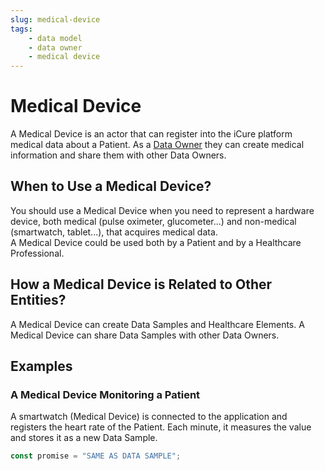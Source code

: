```yaml
---
slug: medical-device
tags:
    - data model
    - data owner
    - medical device
---
```

# Medical Device

A Medical Device is an actor that can register into the iCure platform medical data about a Patient.
As a [Data Owner](/sdks/glossary#data-owner) they can create medical information and share them with other Data Owners.

## When to Use a Medical Device?

You should use a Medical Device when you need to represent a hardware device, both medical (pulse oximeter, glucometer...) 
and non-medical (smartwatch, tablet...), that acquires medical data.  
A Medical Device could be used both by a Patient and by a Healthcare Professional.

## How a Medical Device is Related to Other Entities?

A Medical Device can create Data Samples and Healthcare Elements.
A Medical Device can share Data Samples with other Data Owners.

## Examples

### A Medical Device Monitoring a Patient

A smartwatch (Medical Device) is connected to the application and registers the heart rate of the Patient.
Each minute, it measures the value and stores it as a new Data Sample.

```typescript
const promise = "SAME AS DATA SAMPLE";
```
